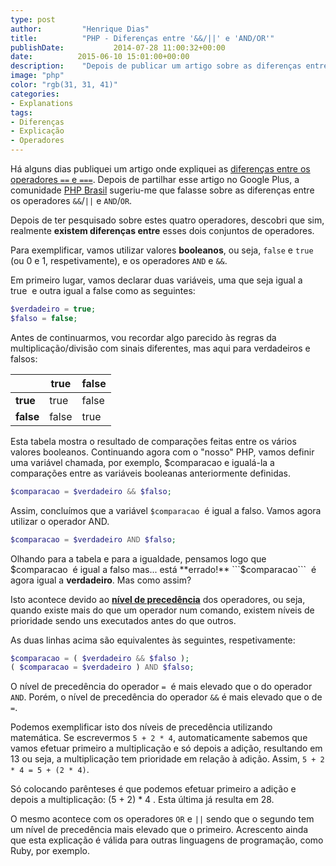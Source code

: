 ```yaml
---
type: post
author:         "Henrique Dias"
title:          "PHP - Diferenças entre '&&/||' e 'AND/OR'"
publishDate:           2014-07-28 11:00:32+00:00
date:          2015-06-10 15:01:00+00:00
description:    "Depois de publicar um artigo sobre as diferenças entre os operadores '==' e '===', vou falar sobre as diferenças entre os operadores '&&/||' e 'AND/OR'."
image: "php"
color: "rgb(31, 31, 41)"
categories:
- Explanations
tags:
- Diferenças
- Explicação
- Operadores
---
```


Há alguns dias publiquei um artigo onde expliquei as [diferenças entre os operadores ```==``` e ```===```](/explanations/diferencas-entre-igual-identico-php/). Depois de partilhar esse artigo no Google Plus, a comunidade [PHP Brasil](https://plus.google.com/communities/106163623473782778474) sugeriu-me que falasse sobre as diferenças entre os operadores ```&&```/```||``` e ```AND```/```OR```.

Depois de ter pesquisado sobre estes quatro operadores, descobri que sim, realmente **existem diferenças entre** esses dois conjuntos de operadores.

Para exemplificar, vamos utilizar valores **booleanos**, ou seja, ```false``` e ```true``` (ou 0 e 1, respetivamente), e os operadores ```AND``` e ```&&```.

Em primeiro lugar, vamos declarar duas variáveis, uma que seja igual a true  e outra igual a false como as seguintes:

```php
$verdadeiro = true;
$falso = false;
```

Antes de continuarmos, vou recordar algo parecido às regras da multiplicação/divisão com sinais diferentes, mas aqui para verdadeiros e falsos:

|       | **true**  | **false** |
|-------|-------|-------|
| **true**  | true  | false |
| **false** | false | true  |

Esta tabela mostra o resultado de comparações feitas entre os vários valores booleanos. Continuando agora com o "nosso" PHP, vamos definir uma variável chamada, por exemplo, $comparacao e igualá-la a comparações entre as variáveis booleanas anteriormente definidas.

```php
$comparacao = $verdadeiro && $falso;
```

Assim, concluímos que a variável ```$comparacao```  é igual a falso. Vamos agora utilizar o operador AND.

```php
$comparacao = $verdadeiro AND $falso;
```

Olhando para a tabela e para a igualdade, pensamos logo que $comparacao  é igual a falso mas... está **errado!** ```$comparacao```  é agora igual a **verdadeiro**. Mas como assim?

Isto acontece devido ao **[nível de precedência](http://php.net/manual/pt_BR/language.operators.precedence.php)** dos operadores, ou seja, quando existe mais do que um operador num comando, existem níveis de prioridade sendo uns executados antes do que outros.

As duas linhas acima são equivalentes às seguintes, respetivamente:

```php
$comparacao = ( $verdadeiro && $falso );
( $comparacao = $verdadeiro ) AND $falso;
```

O nível de precedência do operador ```=```  é mais elevado que o do operador ```AND```. Porém, o nível de precedência do operador ```&&``` é mais elevado que o de ```=```.

Podemos exemplificar isto dos níveis de precedência utilizando matemática. Se escrevermos ```5 + 2 * 4```, automaticamente sabemos que vamos efetuar primeiro a multiplicação e só depois a adição, resultando em 13 ou seja, a multiplicação tem prioridade em relação à adição. Assim, ```5 + 2 * 4 = 5 + (2 * 4)```.

Só colocando parênteses é que podemos efetuar primeiro a adição e depois a multiplicação: (5 + 2) * 4 . Esta última já resulta em 28.

O mesmo acontece com os operadores ```OR``` e ```||``` sendo que o segundo tem um nível de precedência mais elevado que o primeiro. Acrescento ainda que esta explicação é válida para outras linguagens de programação, como Ruby, por exemplo.
